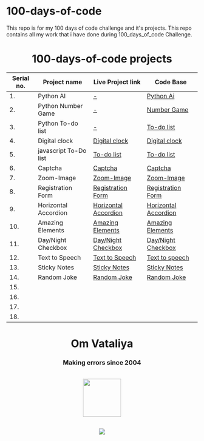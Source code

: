 # 100-days-of-code
 This repo is for my 100 days of code challenge and it's projects.
 This repo contains all my work that i have done during 100_days_of_code Challenge.
 
<h1 align="center">100-days-of-code projects</h1>

<div align="center">

| Serial no. | Project name        | Live Project link                                                | Code Base                                   |
|------------|---------------------|------------------------------------------------------------------|---------------------------------------------|
|     1.     | Python AI           | [-]( )                                                           | [Python Ai](https://github.com/Omcodes23/The-100-Days-0f-code/tree/b16af68d4acc45235836ea47a5a508cc4add6bdb/1) |
|     2.     | Python Number Game  | [-]()                                                             | [Number Game](https://github.com/Omcodes23/The-100-Days-0f-code/tree/b16af68d4acc45235836ea47a5a508cc4add6bdb/3) |
|     3.     | Python To-do list          | [-]()                                                            | [To-do list](https://github.com/Omcodes23/The-100-Days-0f-code/tree/b16af68d4acc45235836ea47a5a508cc4add6bdb/10) |
|     4.     | Digital clock			               | [Digital clock](https://javascipt-digital-clock.vercel.app/)								             | [Digital clock](https://github.com/Omcodes23/The-100-Days-0f-code/tree/d0af1c398a4f1d82b7f5932fe58e4732e5f852b7/20) |
|     5.     | javascript To-Do list   		             | [To-do list](https://javascript-to-do-list-gamma.vercel.app/)           | [To-do list](https://github.com/Omcodes23/The-100-Days-0f-code/tree/b90e079b803b6cdfa3736ecb0440bda54e4dab78/21) |
|     6.     | Captcha  		               | [Captcha](https://captcha-phi.vercel.app/)                  					                                  | [Captcha](https://github.com/Omcodes23/The-100-Days-0f-code/tree/fd6e0bd2a22c82fdb89f66192422dcc90a53f4c6/22) |
|     7.     | Zoom-Image 		               | [Zoom-Image](https://zoom-image.vercel.app/)         						                                        | [Zoom-Image](https://github.com/Omcodes23/The-100-Days-0f-code/tree/1a55789a1c7e1f5875bb83c299576201ccd7bf31/23) |    
|     8.     | Registration Form 		               | [Registration Form](https://registrationform-three.vercel.app/)     						                 | [Registration Form](https://github.com/Omcodes23/The-100-Days-0f-code/tree/4196d38202699012890d19bf9bd509a426e6d50b/24) |
|     9.     | Horizontal Accordion			               | [Horizontal Accordion](https://horizontalaccordion.vercel.app/) 							                                              | [Horizontal Accordion](https://github.com/Omcodes23/The-100-Days-0f-code/tree/4196d38202699012890d19bf9bd509a426e6d50b/25) |
|     10.    | Amazing Elements			               | [Amazing Elements](https://amazingelements.vercel.app/) 							                                              | [Amazing Elements](https://github.com/Omcodes23/The-100-Days-0f-code/tree/bf261732c4f442bf891eaa73a4bc1857ac0e5f6c/26) |
|     11.    | Day/Night Checkbox		               | [Day/Night Checkbox](https://dayandnightcheckbox.vercel.app/) 							       | [Day/Night Checkbox](https://github.com/Omcodes23/The-100-Days-0f-code/tree/0bdda87ce5aba39c232ad396aee3b6463c13faca/27) |
 |     12.    | Text to Speech			               | [Text to Speech](https://texttospeechconveter.vercel.app/) 							       | [Text to speech](https://github.com/Omcodes23/The-100-Days-0f-code/tree/fbe18a92308936a44e8bca503e4c260cf761e945/28) |
 |     13.    | Sticky Notes			               | [Sticky Notes](https://stickynotes-seven.vercel.app/) 							       | [Sticky Notes](https://github.com/Omcodes23/The-100-Days-0f-code/tree/fbe18a92308936a44e8bca503e4c260cf761e945/29) |
 |     14.    | 	Random Joke 		               | [Random Joke]() 							       | [Random Joke](https://github.com/Omcodes23/The-100-Days-0f-code/tree/bba8962d607ddd4fd128d979d5a430d15ae2670c/31) |
 |     15.    | 			               | []() 							       | []() |
 |     16.    | 			               | []() 							       | []() |
 |     17.    | 			               | []() 							       | []() |
 |     18.    | 			               | []() 							       | []() |

</div>



<h1 align="center">Om Vataliya</h1>
<h3 align="center">Making errors since 2004</h3>
<br>
<div align="center">
<img width="100" src="https://avatars.githubusercontent.com/u/109670967?s=400&u=d635201f97cf9dff4b05ea187297fbee689bebdd&v=4"/>
</div>
<br>
<div align="center">
 
<a href="https://linktr.ee/Omcodes"><img src="https://img.shields.io/badge/linktree-39E09B?style=for-the-badge&logo=linktree&logoColor=white"/></a>
</div>
